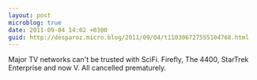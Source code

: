 ```yaml
---
layout: post
microblog: true
date: 2011-09-04 14:02 +0300
guid: http://desparoz.micro.blog/2011/09/04/t110306727555104768.html
---
```

Major TV networks can't be trusted with SciFi. Firefly, The 4400, StarTrek Enterprise and now V. All cancelled prematurely.
